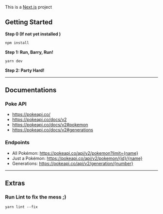 This is a [Next.js](https://nextjs.org/) project

## Getting Started

**Step 0 (If not yet installed )**

```bash
npm install
```

**Step 1: Run, Barry, Run!**

```bash
yarn dev
```

**Step 2: Party Hard!**

---

## Documentations

### Poke API 
- https://pokeapi.co/
- https://pokeapi.co/docs/v2
- https://pokeapi.co/docs/v2#pokemon
- https://pokeapi.co/docs/v2#generations

### Endpoints 
- All Pokémon: https://pokeapi.co/api/v2/pokemon?limit={name}
- Just a Pokémon: https://pokeapi.co/api/v2/pokemon/{id}/{name}
- Generations: https://pokeapi.co/api/v2/generation/{number}

---

## Extras

### Run Lint to fix the mess ;) 
```
yarn lint --fix
```